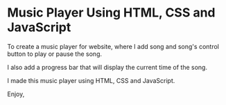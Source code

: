 # Music Player Using HTML, CSS and JavaScript 

To create a music player for website, where I add song and song's control button to play or pause the song. 

I also add a progress bar that will display the current time of the song.

I made this music player using HTML, CSS and JavaScript.

Enjoy,

